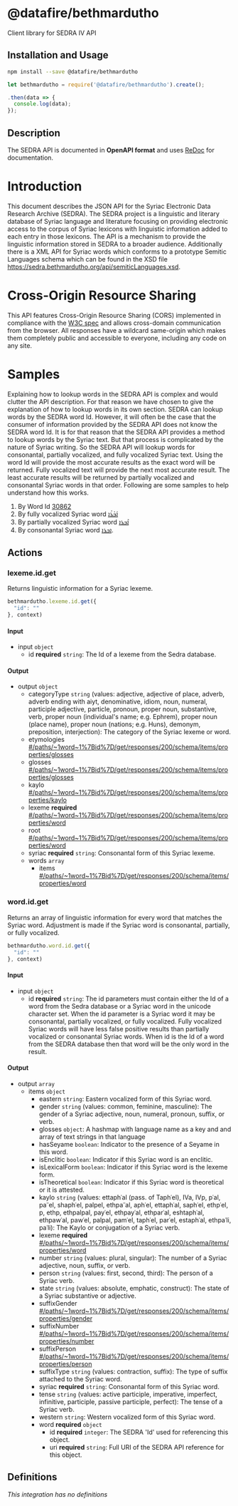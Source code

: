 # @datafire/bethmardutho

Client library for SEDRA IV API

## Installation and Usage
```bash
npm install --save @datafire/bethmardutho
```
```js
let bethmardutho = require('@datafire/bethmardutho').create();

.then(data => {
  console.log(data);
});
```

## Description

The SEDRA API is documented in **OpenAPI format** and uses [ReDoc](https://github.com/Rebilly/ReDoc) for documentation.
# Introduction
This document describes the JSON API for the Syriac Electronic Data Research Archive (SEDRA). The SEDRA project is a linguistic and literary database of Syriac language and literature focusing on providing electronic access to the corpus of Syriac lexicons with linguistic information added to each entry in those lexicons. The API is a mechanism to provide the linguistic information stored in SEDRA to a broader audience.
Additionally there is a XML API for Syriac words which conforms to a prototype Semitic Languages schema which can be found in the XSD file https://sedra.bethmardutho.org/api/semiticLanguages.xsd.
# Cross-Origin Resource Sharing
This API features Cross-Origin Resource Sharing (CORS) implemented in compliance with the [W3C spec](https://www.w3.org/TR/cors/) and allows cross-domain communication from the browser.
All responses have a wildcard same-origin which makes them completely public and accessible to everyone, including any code on any site.
# Samples
Explaining how to lookup words in the SEDRA API is complex and would clutter the API description. For that reason we have chosen to give the explanation of how to lookup words in its own section. SEDRA can lookup words by the SEDRA word Id. However, it will often be the case that the consumer of information provided by the SEDRA API does not know the SEDRA word Id. It is for that reason that the SEDRA API provides a method to lookup words by the Syriac text. But that process is complicated by the nature of Syriac writing. So the SEDRA API will lookup words for consonantal, partially vocalized, and fully vocalized Syriac text. Using the word Id will provide the most accurate results as the exact word will be returned. Fully vocalized text will provide the next most accurate result. The least accurate results will be returned by partially vocalized and consonantal Syriac words in that order. Following are some samples to help understand how this works.
1. By Word Id [30862](https://sedra.bethmardutho.org/api/word/30862.json)
2. By fully vocalized Syriac word [ܐܰܒܳܪܳܐ](https://sedra.bethmardutho.org/api/word/ܐܰܒܳܪܳܐ.json)
3. By partially vocalized Syriac word [ܐܶܒܪܐ](https://sedra.bethmardutho.org/api/word/ܐܶܒܪܐ.json)
4. By consonantal Syriac word [ܐܒܪܐ](https://sedra.bethmardutho.org/api/word/ܐܒܪܐ.json).

## Actions

### lexeme.id.get
Returns linguistic information for a Syriac lexeme.


```js
bethmardutho.lexeme.id.get({
  "id": ""
}, context)
```

#### Input
* input `object`
  * id **required** `string`: The Id of a lexeme from the Sedra database.

#### Output
* output `object`
  * categoryType `string` (values: adjective, adjective of place, adverb, adverb ending with aiyt, denominative, idiom, noun, numeral, participle adjective, particle, pronoun, proper noun, substantive, verb, proper noun (individual&#039;s name; e.g. Ephrem), proper noun (place name), proper noun (nations; e.g. Huns), demonym, preposition, interjection): The category of the Syriac lexeme or word.
  * etymologies [#/paths/~1word~1%7Bid%7D/get/responses/200/schema/items/properties/glosses](##/paths/~1word~1%7bid%7d/get/responses/200/schema/items/properties/glosses)
  * glosses [#/paths/~1word~1%7Bid%7D/get/responses/200/schema/items/properties/glosses](##/paths/~1word~1%7bid%7d/get/responses/200/schema/items/properties/glosses)
  * kaylo [#/paths/~1word~1%7Bid%7D/get/responses/200/schema/items/properties/kaylo](##/paths/~1word~1%7bid%7d/get/responses/200/schema/items/properties/kaylo)
  * lexeme **required** [#/paths/~1word~1%7Bid%7D/get/responses/200/schema/items/properties/word](##/paths/~1word~1%7bid%7d/get/responses/200/schema/items/properties/word)
  * root [#/paths/~1word~1%7Bid%7D/get/responses/200/schema/items/properties/word](##/paths/~1word~1%7bid%7d/get/responses/200/schema/items/properties/word)
  * syriac **required** `string`: Consonantal form of this Syriac lexeme.
  * words `array`
    * items [#/paths/~1word~1%7Bid%7D/get/responses/200/schema/items/properties/word](##/paths/~1word~1%7bid%7d/get/responses/200/schema/items/properties/word)

### word.id.get
Returns an array of linguistic information for every word that matches the Syriac word. Adjustment is made if the Syriac word is consonantal, partially, or fully vocalized.


```js
bethmardutho.word.id.get({
  "id": ""
}, context)
```

#### Input
* input `object`
  * id **required** `string`: The id parameters must contain either the Id of a word from the Sedra database or a Syriac word in the unicode character set. When the id parameter is a Syriac word it may be consonantal, partially vocalized, or fully vocalized. Fully vocalized Syriac words will have less false positive results than partially vocalized or consonantal Syriac words. When id is the Id of a word from the SEDRA database then that word will be the only word in the result.

#### Output
* output `array`
  * items `object`
    * eastern `string`: Eastern vocalized form of this Syriac word.
    * gender `string` (values: common, feminine, masculine): The gender of a Syriac adjective, noun, numeral, pronoun, suffix, or verb.
    * glosses `object`: A hashmap with language name as a key and and array of text strings in that language
    * hasSeyame `boolean`: Indicator to the presence of a Seyame in this word.
    * isEnclitic `boolean`: Indicator if this Syriac word is an enclitic.
    * isLexicalForm `boolean`: Indicator if this Syriac word is the lexeme form.
    * isTheoretical `boolean`: Indicator if this Syriac word is theoretical or it is attested.
    * kaylo `string` (values: ettaphʿal (pass. of Taphʿel), IVa, IVp, pʿal, paʿʿel, shaphʿel, palpel, ethpaʿʿal, aphʿel, ettaphʿal, saphʿel, ethpʿel, p, ethp, ethpalpal, payʿel, ethpayʿal, ethparʿal, eshtaphʿal, ethpawʿal, pawʿel, palpal, pamʿel, taphʿel, parʿel, estaphʿal, ethpaʿli, paʿli): The Kaylo or conjugation of a Syriac verb.
    * lexeme **required** [#/paths/~1word~1%7Bid%7D/get/responses/200/schema/items/properties/word](##/paths/~1word~1%7bid%7d/get/responses/200/schema/items/properties/word)
    * number `string` (values: plural, singular): The number of a Syriac adjective, noun, suffix, or verb.
    * person `string` (values: first, second, third): The person of a Syriac verb.
    * state `string` (values: absolute, emphatic, construct): The state of a Syriac substantive or adjective.
    * suffixGender [#/paths/~1word~1%7Bid%7D/get/responses/200/schema/items/properties/gender](##/paths/~1word~1%7bid%7d/get/responses/200/schema/items/properties/gender)
    * suffixNumber [#/paths/~1word~1%7Bid%7D/get/responses/200/schema/items/properties/number](##/paths/~1word~1%7bid%7d/get/responses/200/schema/items/properties/number)
    * suffixPerson [#/paths/~1word~1%7Bid%7D/get/responses/200/schema/items/properties/person](##/paths/~1word~1%7bid%7d/get/responses/200/schema/items/properties/person)
    * suffixType `string` (values: contraction, suffix): The type of suffix attached to the Syriac word.
    * syriac **required** `string`: Consonantal form of this Syriac word.
    * tense `string` (values: active participle, imperative, imperfect, infinitive, participle, passive participle, perfect): The tense of a Syriac verb.
    * western `string`: Western vocalized form of this Syriac word.
    * word **required** `object`
      * id **required** `integer`: The SEDRA 'Id' used for referencing this object.
      * uri **required** `string`: Full URI of the SEDRA API reference for this object.



## Definitions

*This integration has no definitions*

